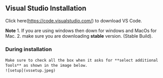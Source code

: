## Visual Studio Installation

Click here(https://code.visualstudio.com/) to download VS Code. 

**Note**
    1. If you are using windows then down for windows and MacOs for Mac.
    2. make sure you are downloading **stable** version. (Stable Build). 


### During installation 

    Make sure to check all the box when it asks for **select additional Tools** as shown in the image below.
    ![setup](vssetup.jpeg)